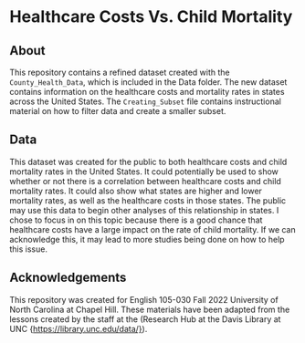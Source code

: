# Healthcare Costs Vs. Child Mortality

## About
This repository contains a refined dataset created with the `County_Health_Data`, which is included in the Data folder. The new dataset contains information on the healthcare costs and mortality rates in states across the United States. The `Creating_Subset` file contains instructional material on how to filter data and create a smaller subset. 

## Data

This dataset was created for the public to both healthcare costs and child mortality rates in the United States. It could potentially be used to show whether or not there is a correlation between healthcare costs and child mortality rates. It could also show what states are higher and lower mortality rates, as well as the healthcare costs in those states. The public may use this data to begin other analyses of this relationship in states. 
I chose to focus in on this topic because there is a good chance that healthcare costs have a large impact on the rate of child mortality. If we can acknowledge this, it may lead to more studies being done on how to help this issue. 


## Acknowledgements 
 
This repository was created for English 105-030 Fall 2022 University of North Carolina at Chapel Hill. These materials have been adapted from the lessons created by the staff at the (Research Hub at the Davis Library at UNC {https://library.unc.edu/data/}).
